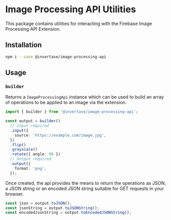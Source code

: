 # Image Processing API Utilities

This package contains utilities for interacting with the Firebase Image Processing API Extension.

## Installation

```bash
npm i --save @invertase/image-processing-api
```

## Usage

### `builder`

Returns a `ImageProcessingApi` instance which can be used to build an array of operations to be applied to an image via the extension.

```ts
import { builder } from '@invertase/image-processing-api';

const output = builder()
  // Input required
  .input({
    source: 'https://example.com/image.jpg',
  })
  .flip()
  .grayscale()
  .rotate({ angle: 90 })
  // Output required
  .output({
    format: 'png',
  });
```

Once created, the api provides the means to return the operations as JSON, a JSON string or an encoded JSON string suitable for GET requests in your browser.

```ts
const json = output.toJSON();
const jsonString = output.toJSONString();
const encodedJsonString = output.toEncodedJSONString();
```
